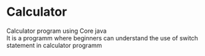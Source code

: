 # Calculator
Calculator program using Core java  
It is a programm where beginners can understand the use of switch statement in calculator programm
